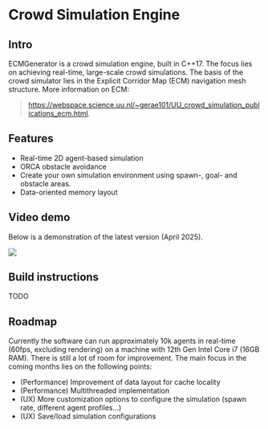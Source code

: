 # Crowd Simulation Engine

## Intro
ECMGenerator is a crowd simulation engine, built in C++17. The focus lies on achieving real-time, large-scale crowd
simulations. The basis of the crowd simulator lies in the Explicit Corridor Map (ECM) navigation mesh structure. More information on ECM: 
> https://webspace.science.uu.nl/~gerae101/UU_crowd_simulation_publications_ecm.html.

## Features
- Real-time 2D agent-based simulation
- ORCA obstacle avoidance
- Create your own simulation environment using spawn-, goal- and obstacle areas.
- Data-oriented memory layout

## Video demo
Below is a demonstration of the latest version (April 2025).

[![](https://markdown-videos-api.jorgenkh.no/youtube/8guPXsBxL5w)](https://youtu.be/8guPXsBxL5w)

## Build instructions
TODO

## Roadmap
Currently the software can run approximately 10k agents in real-time (60fps, excluding rendering) on a machine with 12th Gen Intel Core i7 (16GB RAM). There is still a lot of room for improvement. The main focus in the coming months lies on the following points:
- (Performance) Improvement of data layout for cache locality
- (Performance) Multithreaded implementation
- (UX) More customization options to configure the simulation (spawn rate, different agent profiles...)
- (UX) Save/load simulation configurations
